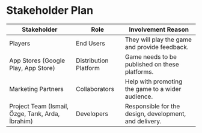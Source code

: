 # Stakeholder Plan

| Stakeholder | Role | Involvement Reason |
|-------------|------|---------------------|
| Players | End Users | They will play the game and provide feedback. |
| App Stores (Google Play, App Store) | Distribution Platform | Game needs to be published on these platforms. |
| Marketing Partners | Collaborators | Help with promoting the game to a wider audience. |
| Project Team (Ismail, Özge, Tarık, Arda, İbrahim) | Developers | Responsible for the design, development, and delivery. |
